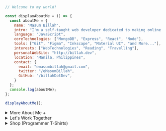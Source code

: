 
```javascript
// Welcome to my world!

const displayAboutMe = () => {
  const aboutMe = {
    name: "Masum Billah",
    intro: "I'm a self-taught web developer dedicated to making online dreams a reality.",
    language: "JavaScript",
    coreTechnologies: ["MongoDB", "Express", "React", "Node"],
    tools: ["Git", "Figma", "Inkscape", "Material UI", "and More..."],
    interests: ["WebTechnologies", "Reading", "Travelling"],
    personalWebSite: "http://billah.dev",
    location: "Manila, Philippines",
    contact: {
      email: "emasumbillah@gmail.com",
      twitter: "/eMasumBillah",
      GitHub: "/billahDotDev",
    }
  };
  console.log(aboutMe);
};

displayAboutMe();
```


<details> 
<summary>More About Me &#43;</summary>


```html
My Story:
I'm passionate about Javascript and web technologies. Before the pandemic, I was just a struggling entrepreneur in
the clothing industry. 'Cotton Logic' is a company where I hustled as a rainmaker. My business had its ups and
downs, which was stressful, but I learned something new daily. During the pandemic, I decided to bring my passion
into the business. Nowadays, two roles in my real-life games are Web developer and Rainmaker. 

I can Speak:
English, Bangla (Native), Taglish, Hindi, and of course Javascript!

Certification:
I'm a Bangladesh University of Engineering and Technology (BUET) certified full-stack web developer on a journey
of modern web mastery at the University of Helsinki.
```
</details>



<details> 
<summary>Let's Work Together</summary>
  
```html

There are times when you need someone to listen or give some advice. Book a slot to chat - anything from personal to career, web development, Graphic design, etc.

The slots for May and June are fully booked. Availability for July will be announced in June on my Twitter account. Alternatively, you can fill out the form [here](https://docs.google.com/forms/d/e/YOUR_FORM_ID/viewform) to get notified.
```
</details>



<details>
  <summary>Shop (Programmer T-Shirts)</summary>

  <h2>Welcome to our Online Shop!</h2>
  
  <h3>Programmer T-Shirts</h3>
  
  <h4>Product 1</h4>
  <p>Description: A stylish t-shirt for programmers. <br> Price: $19.99 <br> [![Product 1](link_to_image)](link_to_product_page)</p>
  
  <h4>Product 2</h4>
  <p>Description: Another cool t-shirt for coding enthusiasts. <br> Price: $24.99 <br> [![Product 2](link_to_image)](link_to_product_page)</p>
  
  <h4>Product 3</h4>
  <p>Description: Yet another awesome programmer t-shirt. <br> Price: $21.99 <br> [![Product 3](link_to_image)](link_to_product_page)</p>
  
  <h4>Product 4</h4>
  <p>Description: A classic design for programmers. <br> Price: $18.99 <br> [![Product 4](link_to_image)](link_to_product_page)</p>
  
  <!-- Add more products as needed -->
  
  <p>Visit our website for more details and to make a purchase!</p>
</details>



